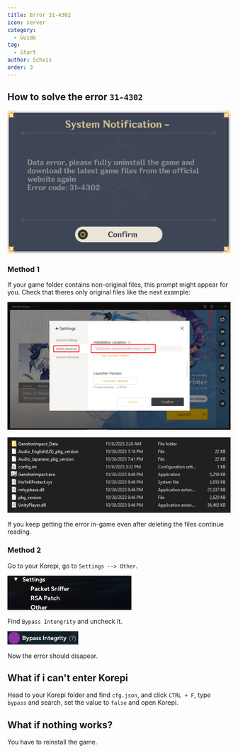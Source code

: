```yaml
---
title: Error 31-4302
icon: server
category:
  - Guide
tag:
  - Start
author: Schvis
order: 3
---
```


## How to solve the error `31-4302`

![](/assets/images/docs/202312/31-4302.png)

### Method 1

If your game folder contains non-original files, this prompt might appear for you. Check that theres only original files like the next example:

![](/assets/images/docs/202312/launcher.png)

![](/assets/images/docs/202312/folder1.png)

If you keep getting the error in-game even after deleting the files continue reading.

### Method 2

Go to your Korepi, go to `Settings --> Other`.

![](/assets/images/docs/202312/settings1.png)

Find `Bypass Intengrity` and uncheck it.

![](/assets/images/docs/202312/settings2.png)

Now the error should disapear.

## What if i can't enter Korepi

Head to your Korepi folder and find `cfg.json`, and click `CTRL + F`, type `bypass` and search, set the value to `false` and open Korepi.

## What if nothing works?

You have to reinstall the game.

